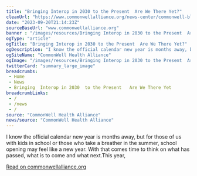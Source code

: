 ```yaml
--- 
title: "Bringing Interop in 2030 to the Present  Are We There Yet?"
cleanUrl: "https://www.commonwellalliance.org/news-center/commonwell-blog/bringing-interop-in-2030-to-the-present-are-we-there-yet/"
date: "2023-09-20T21:14:23Z"
sourceBaseUrl: "www.commonwellalliance.org"
banner : "/images/resources/Bringing Interop in 2030 to the Present  Are We There Yet.png"
ogType: "article"
ogTitle: "Bringing Interop in 2030 to the Present  Are We There Yet?"
ogDescription: "I know the official calendar new year is months away, but for those of us with kids in school or those who take a breather in the summer, school opening may feel like a new year. With that comes time to think on what has passed, what is to come and what next.This year,"
ogSiteName: "CommonWell Health Alliance"
ogImage: "/images/resources/Bringing Interop in 2030 to the Present  Are We There Yet.png"
twitterCard: "summary_large_image"
breadcrumbs:
 - Home
 - News
 - Bringing  Interop in 2030  to the Present   Are We There Yet
breadcrumbLinks:
 - / 
 - /news
 - / 
source: "CommonWell Health Alliance"
news/source: "CommonWell Health Alliance"
---
```

I know the official calendar new year is months away, but for those of us with kids in school or those who take a breather in the summer, school opening may feel like a new year. With that comes time to think on what has passed, what is to come and what next.This year,  
  
[Read on commonwellalliance.org](https://www.commonwellalliance.org/news-center/commonwell-blog/bringing-interop-in-2030-to-the-present-are-we-there-yet/)

